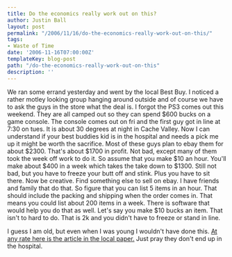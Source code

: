 ```yaml
---
title: Do the economics really work out on this?
author: Justin Ball
layout: post
permalink: "/2006/11/16/do-the-economics-really-work-out-on-this/"
tags:
- Waste of Time
date: '2006-11-16T07:00:00Z'
templateKey: blog-post
path: "/do-the-economics-really-work-out-on-this"
description: ''
---
```


We ran some errand yesterday and went by the local Best Buy. I noticed a rather motley looking group hanging around outside and of course we have to ask the guys in the store what the deal is. I forgot the PS3 comes out this weekend. They are all camped out so they can spend $600 bucks on a game console. The console comes out on fri and the first guy got in line at 7:30 on tues. It is about 30 degrees at night in Cache Valley. Now I can understand if your best buddies kid is in the hospital and needs a pick me up it might be worth the sacrifice. Most of these guys plan to ebay them for about $2300. That's about $1700 in profit. Not bad, except many of them took the week off work to do it. So assume that you make $10 an hour. You'll make about $400 in a week which takes the take down to $1300. Still not bad, but you have to freeze your butt off and stink. Plus you have to sit there. Now be creative. Find something else to sell on ebay. I have friends and family that do that. So figure that you can list 5 items in an hour. That should include the packing and shipping when the order comes in. That means you could list about 200 items in a week. There is software that would help you do that as well. Let's say you make $10 bucks an item. That isn't to hard to do. That is 2k and you didn't have to freeze or stand in line.

I guess I am old, but even when I was young I wouldn't have done this. [At any rate here is the article in the local paper.][1] Just pray they don't end up in the hospital.

 [1]: http://hjnews.townnews.com/articles/2006/11/16/news/news01.txt
